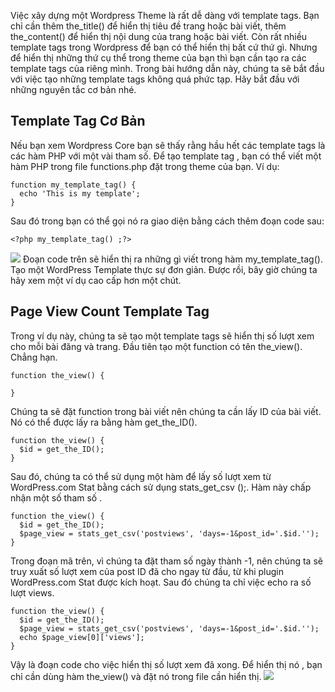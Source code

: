 Việc xây dựng một Wordpress Theme là rất dễ dàng với template tags. Bạn chỉ cần thêm the_title() để hiển thị tiêu đề trang hoặc bài viết, thêm the_content() để hiển thị nội dung của trang hoặc bài viết. Còn rất nhiều template tags trong Wordpress để bạn có thể hiển thị bất cứ thứ gì.
Nhưng để hiển thị những thứ cụ thể trong theme của bạn thì bạn cần tạo ra các template tags của riêng mình. Trong bài hướng dẫn này, chúng ta sẽ bắt đầu với việc tạo những template tags không quá phức tạp. Hãy bắt đầu với những nguyên tắc cơ bản nhé.
##  Template Tag Cơ Bản
Nếu bạn xem Wordpress Core bạn sẽ thấy rằng hầu hết các template tags là các hàm PHP với một vài tham số.
Để tạo template tag , bạn có thể viết một hàm PHP trong file functions.php đặt trong theme của bạn. Ví dụ: 
```
function my_template_tag() {
  echo 'This is my template';
}
```
Sau đó trong bạn có thể gọi nó ra giao diện bằng cách thêm đoạn code sau: 
```
<?php my_template_tag() ;?>
```
![](https://images.viblo.asia/2acb6b78-f120-47b4-bd7d-b700d82d4441.jpg)
Đoạn code trên sẽ hiển thị ra những gì viết trong hàm my_template_tag().
Tạo một  WordPress Template thực sự đơn giản. Được rồi, bây giờ chúng ta hãy xem một ví dụ cao cấp hơn một chút.
## Page View Count Template Tag
Trong ví dụ này, chúng ta sẽ tạo một template tags sẽ hiển thị số lượt xem cho mỗi bài đăng và trang.
Đầu tiên tạo một function có tên the_view(). Chẳng hạn.
```
function the_view() { 
 
} 
```
Chúng ta sẽ đặt function trong bài viết nên chúng ta cần lấy ID của bài viết. Nó có thể được lấy ra bằng hàm get_the_ID().
```
function the_view() { 
  $id = get_the_ID();
} 
```
Sau đó, chúng ta có thể sử dụng một hàm để lấy số lượt xem từ  WordPress.com Stat bằng cách sử dụng stats_get_csv ();. Hàm này chấp nhận một số tham số .
```
function the_view() {
  $id = get_the_ID();
  $page_view = stats_get_csv('postviews', 'days=-1&post_id='.$id.'');
}
```
Trong đoạn mã trên, vì chúng ta đặt tham số ngày thành -1, nên chúng ta sẽ truy xuất số lượt xem của post ID  đã cho ngay từ đầu, từ khi plugin WordPress.com Stat được kích hoạt.
Sau đó chúng ta chỉ việc echo ra số lượt views.
```
function the_view() {
  $id = get_the_ID();
  $page_view = stats_get_csv('postviews', 'days=-1&post_id='.$id.'');
  echo $page_view[0]['views'];
}
```
Vậy là đoạn code cho việc hiển thị số lượt xem đã xong. Để hiển thị nó , bạn chỉ cần dùng hàm the_view() và đặt nó trong file cần hiển thị.
![](https://images.viblo.asia/277d7064-ab73-4425-9d90-2e61cff51dcb.jpg)
